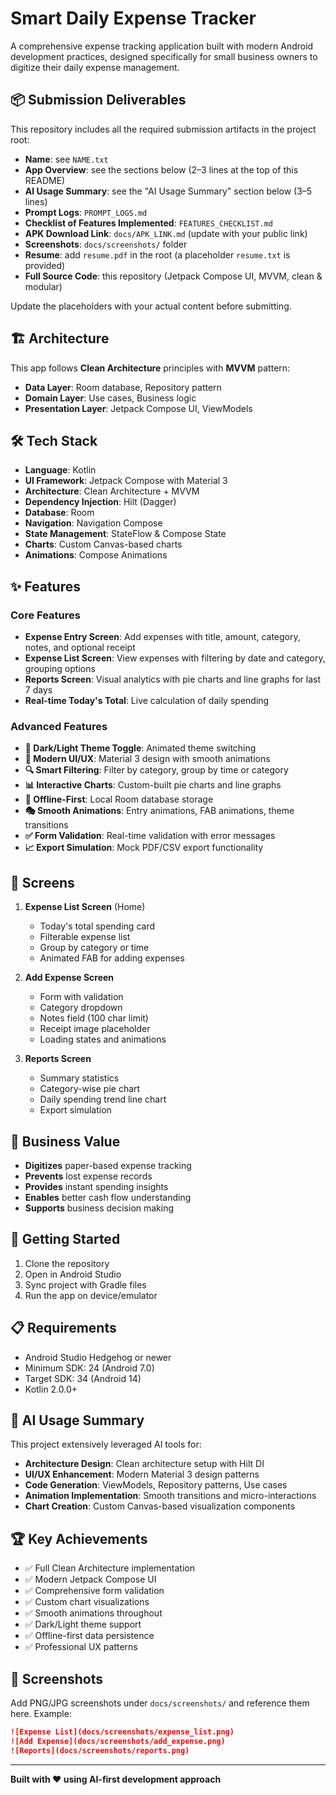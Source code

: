 # Smart Daily Expense Tracker

A comprehensive expense tracking application built with modern Android development practices, designed specifically for small business owners to digitize their daily expense management.

## 📦 Submission Deliverables

This repository includes all the required submission artifacts in the project root:

- **Name**: see `NAME.txt`
- **App Overview**: see the sections below (2–3 lines at the top of this README)
- **AI Usage Summary**: see the "AI Usage Summary" section below (3–5 lines)
- **Prompt Logs**: `PROMPT_LOGS.md`
- **Checklist of Features Implemented**: `FEATURES_CHECKLIST.md`
- **APK Download Link**: `docs/APK_LINK.md` (update with your public link)
- **Screenshots**: `docs/screenshots/` folder
- **Resume**: add `resume.pdf` in the root (a placeholder `resume.txt` is provided)
- **Full Source Code**: this repository (Jetpack Compose UI, MVVM, clean & modular)

Update the placeholders with your actual content before submitting.

## 🏗️ Architecture

This app follows **Clean Architecture** principles with **MVVM** pattern:

- **Data Layer**: Room database, Repository pattern
- **Domain Layer**: Use cases, Business logic
- **Presentation Layer**: Jetpack Compose UI, ViewModels

## 🛠️ Tech Stack

- **Language**: Kotlin
- **UI Framework**: Jetpack Compose with Material 3
- **Architecture**: Clean Architecture + MVVM
- **Dependency Injection**: Hilt (Dagger)
- **Database**: Room
- **Navigation**: Navigation Compose
- **State Management**: StateFlow & Compose State
- **Charts**: Custom Canvas-based charts
- **Animations**: Compose Animations

## ✨ Features

### Core Features
- **Expense Entry Screen**: Add expenses with title, amount, category, notes, and optional receipt
- **Expense List Screen**: View expenses with filtering by date and category, grouping options
- **Reports Screen**: Visual analytics with pie charts and line graphs for last 7 days
- **Real-time Today's Total**: Live calculation of daily spending

### Advanced Features
- **🎨 Dark/Light Theme Toggle**: Animated theme switching
- **📱 Modern UI/UX**: Material 3 design with smooth animations
- **🔍 Smart Filtering**: Filter by category, group by time or category
- **📊 Interactive Charts**: Custom-built pie charts and line graphs
- **💾 Offline-First**: Local Room database storage
- **🎭 Smooth Animations**: Entry animations, FAB animations, theme transitions
- **✅ Form Validation**: Real-time validation with error messages
- **📈 Export Simulation**: Mock PDF/CSV export functionality

## 📱 Screens

1. **Expense List Screen** (Home)
   - Today's total spending card
   - Filterable expense list
   - Group by category or time
   - Animated FAB for adding expenses

2. **Add Expense Screen**
   - Form with validation
   - Category dropdown
   - Notes field (100 char limit)
   - Receipt image placeholder
   - Loading states and animations

3. **Reports Screen**
   - Summary statistics
   - Category-wise pie chart
   - Daily spending trend line chart
   - Export simulation

## 🎯 Business Value

- **Digitizes** paper-based expense tracking
- **Prevents** lost expense records
- **Provides** instant spending insights
- **Enables** better cash flow understanding
- **Supports** business decision making

## 🚀 Getting Started

1. Clone the repository
2. Open in Android Studio
3. Sync project with Gradle files
4. Run the app on device/emulator

## 📋 Requirements

- Android Studio Hedgehog or newer
- Minimum SDK: 24 (Android 7.0)
- Target SDK: 34 (Android 14)
- Kotlin 2.0.0+

## 🎨 AI Usage Summary

This project extensively leveraged AI tools for:
- **Architecture Design**: Clean architecture setup with Hilt DI
- **UI/UX Enhancement**: Modern Material 3 design patterns
- **Code Generation**: ViewModels, Repository patterns, Use cases
- **Animation Implementation**: Smooth transitions and micro-interactions
- **Chart Creation**: Custom Canvas-based visualization components

## 🏆 Key Achievements

- ✅ Full Clean Architecture implementation
- ✅ Modern Jetpack Compose UI
- ✅ Comprehensive form validation
- ✅ Custom chart visualizations
- ✅ Smooth animations throughout
- ✅ Dark/Light theme support
- ✅ Offline-first data persistence
- ✅ Professional UX patterns

## 📸 Screenshots

Add PNG/JPG screenshots under `docs/screenshots/` and reference them here. Example:

```markdown
![Expense List](docs/screenshots/expense_list.png)
![Add Expense](docs/screenshots/add_expense.png)
![Reports](docs/screenshots/reports.png)
```

---

**Built with ❤️ using AI-first development approach**
